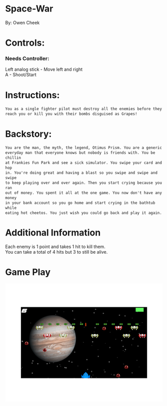 # Space-War
By: Owen Cheek

# Controls:
### Needs Controller:
Left analog stick - Move left and right                                        
A - Shoot/Start

# Instructions:
    You as a single fighter pilot must destroy all the enemies before they
    reach you or kill you with their bombs disguised as Grapes!

# Backstory:
    You are the man, the myth, the legend, Otimus Prism. You are a generic
    everyday man that everyone knows but nobody is friends with. You be chillin
    at Frankies Fun Park and see a sick simulator. You swipe your card and hop
    in. You're doing great and having a blast so you swipe and swipe and swipe
    to keep playing over and over again. Then you start crying because you ran
    out of money. You spent it all at the one game. You now don't have any money
    in your bank account so you go home and start crying in the bathtub while
    eating hot cheetos. You just wish you could go back and play it again.

# Additional Information
Each enemy is 1 point and takes 1 hit to kill them.                            
You can take a total of 4 hits but 3 to still be alive.                        

# Game Play
![Let's Play](https://github.com/DrOceanMan/Space-War/blob/master/gameplay.png)
